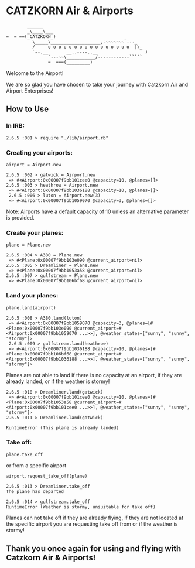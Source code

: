 CATZKORN Air & Airports
=================

```
        ______
        _\____\___
=  = ==(_CATZKORN_)
          \_____\___________________,-~~~~~~~`-.._
          /     o o o o o o o o o o o o o o o o  |\_
          `~-.__       __..----..__                  )
                `---~~\___________/------------`````
                =  ===(_________)

```

Welcome to the Airport!

We are so glad you have chosen to take your journey with Catzkorn Air and Airport Enterprises!

## How to Use 

### In IRB:

```
2.6.5 :001 > require "./lib/airport.rb"
```

### Creating your airports:

`airport = Airport.new`
```
2.6.5 :002 > gatwick = Airport.new
 => #<Airport:0x00007f9bb101cee0 @capacity=10, @planes=[]> 
2.6.5 :003 > heathrow = Airport.new
 => #<Airport:0x00007f9bb1036188 @capacity=10, @planes=[]> 
 2.6.5 :006 > luton = Airport.new(3)
 => #<Airport:0x00007f9bb1059070 @capacity=3, @planes=[]> 
```
Note: Airports have a default capacity of 10 unless an alternative parameter is provided.

### Create your planes:

`plane = Plane.new`

```
2.6.5 :004 > A380 = Plane.new
 => #<Plane:0x00007f9bb103e090 @current_airport=nil> 
2.6.5 :005 > Dreamliner = Plane.new
 => #<Plane:0x00007f9bb1053a58 @current_airport=nil> 
2.6.5 :007 > gulfstream = Plane.new
 => #<Plane:0x00007f9bb106bf68 @current_airport=nil> 
 ```

### Land your planes:

`plane.land(airport)`

```
2.6.5 :008 > A380.land(luton)
 => #<Airport:0x00007f9bb1059070 @capacity=3, @planes=[#<Plane:0x00007f9bb103e090 @current_airport=#<Airport:0x00007f9bb1059070 ...>>], @weather_states=["sunny", "sunny", "stormy"]> 
 2.6.5 :009 > gulfstream.land(heathrow)
 => #<Airport:0x00007f9bb1036188 @capacity=10, @planes=[#<Plane:0x00007f9bb106bf68 @current_airport=#<Airport:0x00007f9bb1036188 ...>>], @weather_states=["sunny", "sunny", "stormy"]> 
```

Planes are not able to land if there is no capacity at an airport, if they are already landed, or if the weather is stormy!

```
2.6.5 :010 > Dreamliner.land(gatwick)
 => #<Airport:0x00007f9bb101cee0 @capacity=10, @planes=[#<Plane:0x00007f9bb1053a58 @current_airport=#<Airport:0x00007f9bb101cee0 ...>>], @weather_states=["sunny", "sunny", "stormy"]> 
2.6.5 :011 > Dreamliner.land(gatwick)

RuntimeError (This plane is already landed)
```

### Take off:

`plane.take_off`

or from a specific airport

`airport.request_take_off(plane)`

```
2.6.5 :013 > Dreamliner.take_off
The plane has departed

2.6.5 :014 > gulfstream.take_off
RuntimeError (Weather is stormy, unsuitable for take off)
```

Planes can not take off if they are already flying, if they are not located at the specific airport you are requesting take off from or if the weather is stormy!



## Thank you once again for using and flying with Catzkorn Air & Airports!
